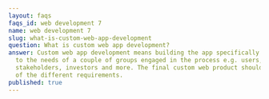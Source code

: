 ```yaml
---
layout: faqs
faqs_id: web development 7
name: web development 7
slug: what-is-custom-web-app-development
question: What is custom web app development?
answer: Custom web app development means building the app specifically adjusted
  to the needs of a couple of groups engaged in the process e.g. users,
  stakeholders, investors and more. The final custom web product should meet all
  of the different requirements.
published: true
---
```

